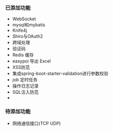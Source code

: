 ### 已添加功能
 - WebSocket
 - mysql和mybatis
 - Knife4j
 - Shiro与OAuth2
 - 跨域处理
 - 验证码
 - Redis 缓存
 - easypoi 导出 Excel
 - XSS防范
 - 集成spring-boot-starter-validation进行参数校验
 - job 定时任务
 - 操作日志记录
 - SQL注入防范
 - 
### 待添加功能
 - 网络通信接口(TCP UDP)
